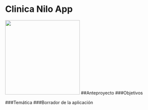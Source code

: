 # Clinica Nilo App

<img width="240px" src="./src/assets/capturas/ionic.png">
##Anteproyecto
###Objetivos

###Temática
###Borrador de la aplicación
